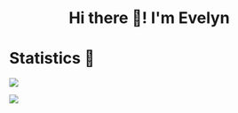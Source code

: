 <h1 align="center">Hi there 👋! I'm Evelyn </h1>

# Statistics 🧐
![](https://github-readme-stats.vercel.app/api?username=EvelynZapata20)

![](https://github-readme-stats.vercel.app/api/top-langs/?username=EvelynZapata20)
